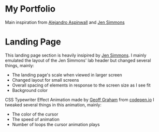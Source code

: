 # My Portfolio

Main inspiration from [Alejandro Aspinwall](https://aaspinwall.com/) and [Jen Simmons](https://labs.jensimmons.com/2016/)

# Landing Page

This landing page section is heavily insipired by [Jen Simmons](https://labs.jensimmons.com/2016/).
I mainly emulated the layout of the Jen Simmons' lab header but changed several things, mainly:

- The landing page's scale when viewed in larger screen
- Changed layout for small screens
- Overall spacing of elements in response to the screen size as I see fit
- Background color

CSS Typewriter Effect Animation made by [Geoff Graham](https://codepen.io/geoffgraham) from [codepen.io](https://codepen.io/geoffgraham/pen/jrWwWM)
I tweaked several things in this animation, mainly:

- The color of the cursor
- The speed of animation
- Number of loops the cursor animation plays

